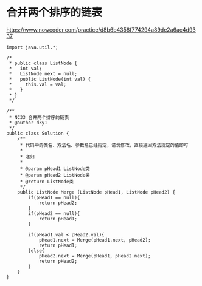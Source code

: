 # 合并两个排序的链表
https://www.nowcoder.com/practice/d8b6b4358f774294a89de2a6ac4d9337

    import java.util.*;
    
    /*
     * public class ListNode {
     *   int val;
     *   ListNode next = null;
     *   public ListNode(int val) {
     *     this.val = val;
     *   }
     * }
     */
    
    /**
     * NC33 合并两个排序的链表
     * @author d3y1
     */
    public class Solution {
        /**
         * 代码中的类名、方法名、参数名已经指定，请勿修改，直接返回方法规定的值即可
         *
         * 递归
         *
         * @param pHead1 ListNode类
         * @param pHead2 ListNode类
         * @return ListNode类
         */
        public ListNode Merge (ListNode pHead1, ListNode pHead2) {
            if(pHead1 == null){
                return pHead2;
            }
            if(pHead2 == null){
                return pHead1;
            }
    
            if(pHead1.val < pHead2.val){
                pHead1.next = Merge(pHead1.next, pHead2);
                return pHead1;
            }else{
                pHead2.next = Merge(pHead1, pHead2.next);
                return pHead2;
            }
        }
    }
    

